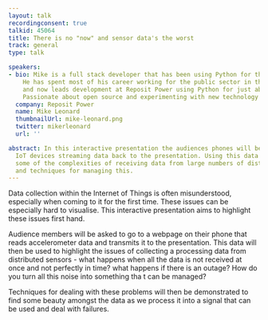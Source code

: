 ```yaml
---
layout: talk
recordingconsent: true
talkid: 45064
title: There is no "now" and sensor data's the worst
track: general
type: talk

speakers:
- bio: Mike is a full stack developer that has been using Python for the last 6 years.
    He has spent most of his career working for the public sector in the UK and Australia
    and now leads development at Reposit Power using Python for just about everything.
    Passionate about open source and experimenting with new technology as it evolves.
  company: Reposit Power
  name: Mike Leonard
  thumbnailUrl: mike-leonard.png
  twitter: mikerleonard
  url: ''

abstract: In this interactive presentation the audiences phones will be used as stand-in
  IoT devices streaming data back to the presentation. Using this data we will understand
  some of the complexities of receiving data from large numbers of distributed devices
  and techniques for managing this.
---
```

Data collection within the Internet of Things is often misunderstood, especially when coming to it for the first time. These issues can be especially hard to visualise. This interactive presentation aims to highlight these issues first hand.

Audience members will be asked to go to a webpage on their phone that reads accelerometer data and transmits it to the presentation. This data will then be used to highlight the issues of collecting a processing data from distributed sensors - what happens when all the data is not received at once and not perfectly in time? what happens if there is an outage? How do you turn all this noise into something tha t can be managed?

Techniques for dealing with these problems will then be demonstrated to find some beauty amongst the data as we process it into a signal that can be used and deal with failures.

